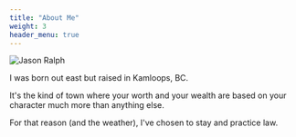 ```yaml
---
title: "About Me"
weight: 3
header_menu: true
---
```


![Jason Ralph](images/)

I was born out east but raised in Kamloops, BC. 

It's the kind of town where your worth and your wealth are based on your character much more than anything else. 

For that reason (and the weather), I've chosen to stay and practice law.
